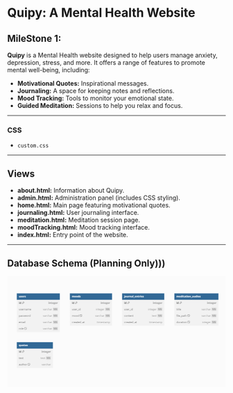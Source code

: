 # Quipy: A Mental Health Website

## MileStone 1:
**Quipy** is a Mental Health website designed to help users manage anxiety, depression, stress, and more. It offers a range of features to promote mental well-being, including:

- **Motivational Quotes:** Inspirational messages.
- **Journaling:** A space for keeping notes and reflections.
- **Mood Tracking:** Tools to monitor your emotional state.
- **Guided Meditation:** Sessions to help you relax and focus.

---

### CSS
- `custom.css`

---

## Views

- **about.html:** Information about Quipy.
- **admin.html:** Administration panel (includes CSS styling).
- **home.html:** Main page featuring motivational quotes.
- **journaling.html:** User journaling interface.
- **meditation.html:** Meditation session page.
- **moodTracking.html:** Mood tracking interface.
- **index.html:** Entry point of the website.

---

## Database Schema (Planning Only)))

![Database Schema](./Frontend/assets/img/DATABASE%20SCHEMA.png)
